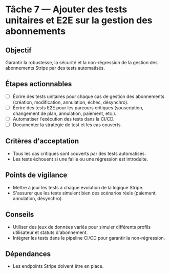 # Tâche 7 — Ajouter des tests unitaires et E2E sur la gestion des abonnements

## Objectif
Garantir la robustesse, la sécurité et la non-régression de la gestion des abonnements Stripe par des tests automatisés.

## Étapes actionnables
- [ ] Écrire des tests unitaires pour chaque cas de gestion des abonnements (création, modification, annulation, échec, désynchro).
- [ ] Écrire des tests E2E pour les parcours critiques (souscription, changement de plan, annulation, paiement, etc.).
- [ ] Automatiser l'exécution des tests dans la CI/CD.
- [ ] Documenter la stratégie de test et les cas couverts.

## Critères d'acceptation
- Tous les cas critiques sont couverts par des tests automatisés.
- Les tests échouent si une faille ou une régression est introduite.

## Points de vigilance
- Mettre à jour les tests à chaque évolution de la logique Stripe.
- S'assurer que les tests simulent bien des scénarios réels (paiement, annulation, désynchro).

## Conseils
- Utiliser des jeux de données variés pour simuler différents profils utilisateur et statuts d'abonnement.
- Intégrer les tests dans le pipeline CI/CD pour garantir la non-régression.

## Dépendances
- Les endpoints Stripe doivent être en place. 